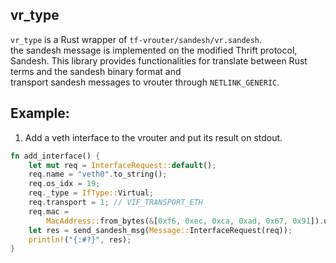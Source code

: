 vr_type
----

`vr_type` is a Rust wrapper of `tf-vrouter/sandesh/vr.sandesh`.  
the sandesh message is implemented on the modified Thrift protocol, Sandesh.
This library provides functionalities for translate between Rust terms and the sandesh binary format and  
transport sandesh messages to vrouter through `NETLINK_GENERIC`.

Example:
----

1. Add a veth interface to the vrouter and put its result on stdout.

```rust
fn add_interface() {
    let mut req = InterfaceRequest::default();
    req.name = "veth0".to_string();
    req.os_idx = 19;
    req._type = IfType::Virtual;
    req.transport = 1; // VIF_TRANSPORT_ETH
    req.mac =
        MacAddress::from_bytes(&[0xf6, 0xec, 0xca, 0xad, 0x67, 0x91]).unwrap();
    let res = send_sandesh_msg(Message::InterfaceRequest(req));
    println!("{:#?}", res);
}
```

